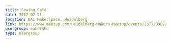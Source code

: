 ```yaml
---
title: Sewing Café
date: 2017-02-21
location: DAI Makerspace, Heidelberg
link: https://www.meetup.com/Heidelberg-Makers-Meetup/events/237728902/
usergroup: makershd
type: usergroup
---
```

